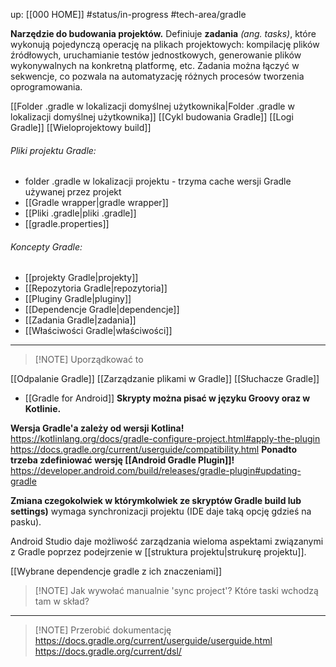 up: [[000 HOME]]
#status/in-progress 
#tech-area/gradle 

**Narzędzie do budowania projektów.**
Definiuje **zadania** *(ang. tasks)*, które wykonują pojedynczą operację na plikach projektowych: kompilację plików źródłowych, uruchamianie testów jednostkowych, generowanie plików wykonywalnych na konkretną platformę, etc. Zadania można łączyć w sekwencje, co pozwala na automatyzację różnych procesów tworzenia oprogramowania.

[[Folder .gradle w lokalizacji domyślnej użytkownika|Folder .gradle w lokalizacji domyślnej użytkownika]]
[[Cykl budowania Gradle]]
[[Logi Gradle]]
[[Wieloprojektowy build]]

###### Pliki projektu Gradle:
- folder .gradle w lokalizacji projektu - trzyma cache wersji Gradle używanej przez projekt
- [[Gradle wrapper|gradle wrapper]]
- [[Pliki .gradle|pliki .gradle]]
- [[gradle.properties]]

###### Koncepty Gradle:
- [[projekty Gradle|projekty]]
- [[Repozytoria Gradle|repozytoria]]
- [[Pluginy Gradle|pluginy]]
- [[Dependencje Gradle|dependencje]]
- [[Zadania Gradle|zadania]]
- [[Właściwości Gradle|właściwości]]



---
> [!NOTE] Uporządkować to

[[Odpalanie Gradle]]
[[Zarządzanie plikami w Gradle]]
[[Słuchacze Gradle]]

- [[Gradle for Android]]
**Skrypty można pisać w języku Groovy oraz w Kotlinie.**

**Wersja Gradle'a zależy od wersji Kotlina!**
https://kotlinlang.org/docs/gradle-configure-project.html#apply-the-plugin
https://docs.gradle.org/current/userguide/compatibility.html
**Ponadto trzeba zdefiniować wersję [[Android Gradle Plugin]]!**
https://developer.android.com/build/releases/gradle-plugin#updating-gradle

**Zmiana czegokolwiek w którymkolwiek ze skryptów Gradle build lub settings)** wymaga synchronizacji projektu (IDE daje taką opcję gdzieś na pasku).

Android Studio daje możliwość zarządzania wieloma aspektami związanymi z Gradle poprzez podejrzenie w [[struktura projektu|strukurę projektu]].

[[Wybrane dependencje gradle z ich znaczeniami]]


> [!NOTE] Jak wywołać manualnie 'sync project'?
> Które taski wchodzą tam w skład?


---

> [!NOTE] Przerobić dokumentację
https://docs.gradle.org/current/userguide/userguide.html
https://docs.gradle.org/current/dsl/
